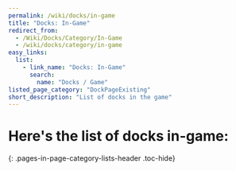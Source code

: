 ```yaml
---
permalink: /wiki/docks/in-game
title: "Docks: In-Game"
redirect_from:
  - /Wiki/Docks/Category/In-Game
  - /wiki/docks/category/in-game
easy_links:
  list:
    - link_name: "Docks: In-Game"
      search:
        name: "Docks / Game"
listed_page_category: "DockPageExisting"
short_description: "List of docks in the game"
---
```


# Here's the list of docks in-game:
{: .pages-in-page-category-lists-header .toc-hide}